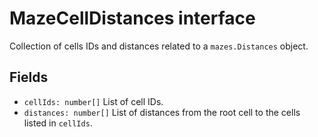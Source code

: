 # MazeCellDistances interface

Collection of cells IDs and distances related to a `mazes.Distances` object.

## Fields

- `cellIds: number[]` List of cell IDs.
- `distances: number[]` List of distances from the root cell to the cells listed in `cellIds`.

